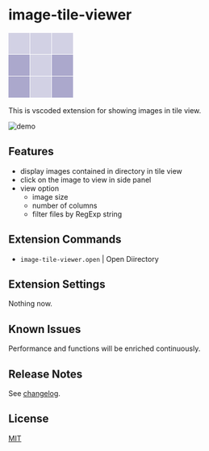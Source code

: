 # image-tile-viewer

![icon](media/icon.png)

This is vscoded extension for showing images in tile view.

![demo](media/demo.gif)

## Features

- display images contained in directory in tile view
- click on the image to view in side panel
- view option
  - image size
  - number of columns
  - filter files by RegExp string

## Extension Commands

- `image-tile-viewer.open` | Open Diirectory

## Extension Settings

Nothing now.

## Known Issues

Performance and functions will be enriched continuously.

## Release Notes

See [changelog](./CHANGELOG.md).

## License

[MIT](LICENSE)
